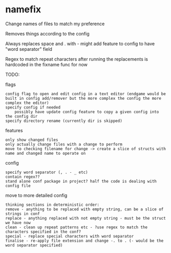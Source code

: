 # namefix
Change names of files to match my preference

Removes things according to the config

Always replaces space and . with - 
might add feature to config to have "word separator" field

Regex to match repeat characters after running the replacements is hardcoded in the fixname func for now

TODO:

flags

    config flag to open and edit config in a text editor (endgame would be built in config add/remover but the more complex the config the more complex the editor)
    specify config if needed
        possibly have update config feature to copy a given config into the config dir
    specify directory rename (currently dir is skipped)

features

    only show changed files
    only actually change files with a change to perform
    move to checking filename for change -> create a slice of structs with name and changed name to operate on

config

    specify word separator (, . - _ etc)
    contain regex??
    stand alone conf package in project? half the code is dealing with config file
    
move to more detailed config

    thinking sections in deterministic order:
    remove - anything to be replaced with empty string, can be a slice of strings in conf
    replace - anything replaced with not empty string - must be the struct we have now
    clean - clean up repeat patterns etc - ?use regex to match the characters specified in the conf?
    special - replace special characters with word separator
    finalise - re-apply file extension and change -. to . (- would be the word separator specified)
    
    

    
